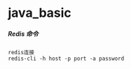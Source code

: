 # java_basic 

#####   Redis 命令

    redis连接
    redis-cli -h host -p port -a password
    
    





